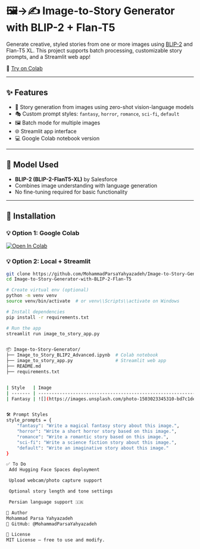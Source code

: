 # 🖼️→✍️ Image-to-Story Generator with BLIP-2 + Flan-T5

Generate creative, styled stories from one or more images using [BLIP-2](https://huggingface.co/Salesforce/blip2-flan-t5-xl) and Flan-T5 XL. This project supports batch processing, customizable story prompts, and a Streamlit web app!

🔗 [Try on Colab](https://colab.research.google.com/github/MohammadParsaYahyazadeh/Image-to-Story-Generator-with-BLIP-2-Flan-T5/blob/main/Image_to_Story_BLIP2_Advanced.ipynb)

---

## ✨ Features

- 📜 Story generation from images using zero-shot vision-language models
- 🎭 Custom prompt styles: `fantasy`, `horror`, `romance`, `sci-fi`, `default`
- 🖼️ Batch mode for multiple images
- 🌐 Streamlit app interface
- 💻 Google Colab notebook version

---

## 🧠 Model Used

- **BLIP-2 (BLIP-2-FlanT5-XL)** by Salesforce
- Combines image understanding with language generation
- No fine-tuning required for basic functionality

---

## 🔧 Installation

### 💡 Option 1: Google Colab
[![Open In Colab](https://colab.research.google.com/assets/colab-badge.svg)](https://colab.research.google.com/github/MohammadParsaYahyazadeh/Image-to-Story-Generator-with-BLIP-2-Flan-T5/blob/main/Image_to_Story_BLIP2_Advanced.ipynb)

### 💡 Option 2: Local + Streamlit

```bash
git clone https://github.com/MohammadParsaYahyazadeh/Image-to-Story-Generator-with-BLIP-2-Flan-T5.git
cd Image-to-Story-Generator-with-BLIP-2-Flan-T5

# Create virtual env (optional)
python -m venv venv
source venv/bin/activate  # or venv\\Scripts\\activate on Windows

# Install dependencies
pip install -r requirements.txt

# Run the app
streamlit run image_to_story_app.py


📦 Image-to-Story-Generator/
├── Image_to_Story_BLIP2_Advanced.ipynb  # Colab notebook
├── image_to_story_app.py                # Streamlit web app
├── README.md
├── requirements.txt


| Style   | Image                                                                   | Output                                                                                                 |
| ------- | ----------------------------------------------------------------------- | ------------------------------------------------------------------------------------------------------ |
| Fantasy | ![](https://images.unsplash.com/photo-1503023345310-bd7c1de61c7d?w=300) | *The castle shimmered under a moonlit spell, as the enchanted knight returned to claim his destiny...* |


🛠 Prompt Styles
style_prompts = {
    "fantasy": "Write a magical fantasy story about this image.",
    "horror": "Write a short horror story based on this image.",
    "romance": "Write a romantic story based on this image.",
    "sci-fi": "Write a science fiction story about this image.",
    "default": "Write an imaginative story about this image."
}

✅ To Do
 Add Hugging Face Spaces deployment

 Upload webcam/photo capture support

 Optional story length and tone settings

 Persian language support 🇮🇷

👤 Author
Mohammad Parsa Yahyazadeh
🔗 GitHub: @MohammadParsaYahyazadeh

📜 License
MIT License — free to use and modify.
